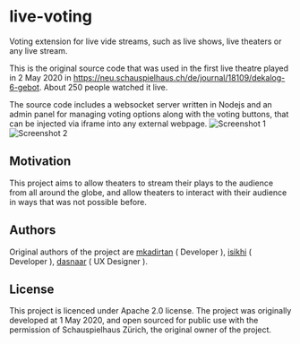 # live-voting
Voting extension for live vide streams, such as live shows, live theaters or any live stream.

This is the original source code that was used in the first live theatre played in 2 May 2020 in https://neu.schauspielhaus.ch/de/journal/18109/dekalog-6-gebot. About 250 people watched it live.

The source code includes a websocket server written in Nodejs and an admin panel for managing voting options along with the voting buttons, that can be injected via iframe into any external webpage.
![Screenshot 1](https://github.com/mkadirtan/live-voting/blob/main/docs/screenshot_1.jpg?raw=true)
![Screenshot 2](https://github.com/mkadirtan/live-voting/blob/main/docs/screenshot_2.jpg?raw=true)

## Motivation

This project aims to allow theaters to stream their plays to the audience from all around the globe, and allow theaters to interact with their audience in ways that was not possible before.

## Authors

Original authors of the project are [mkadirtan](github.com/mkadirtan) ( Developer ), [isikhi](github.com/isikhi) ( Developer ), [dasnaar](github.com/dasnaar) ( UX Designer ).

## License

This project is licenced under Apache 2.0 license. The project was originally developed at 1 May 2020, and open sourced for public use with the permission of Schauspielhaus Zürich, the original owner of the project.
